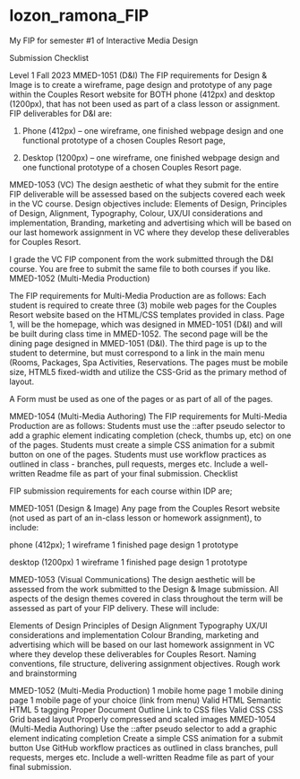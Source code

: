 # lozon_ramona_FIP
My FIP for semester #1 of Interactive Media Design

Submission Checklist

Level 1
Fall 2023
MMED-1051 (D&I)
The FIP requirements for Design & Image is to create a wireframe, page design and prototype of
any page within the Couples Resort website for BOTH phone (412px) and desktop (1200px), that
has not been used as part of a class lesson or assignment.
FIP deliverables for D&I are:

1. Phone (412px) – one wireframe, one finished webpage design and one functional prototype
of a chosen Couples Resort page,

2. Desktop (1200px) – one wireframe, one finished webpage design and one functional
prototype of a chosen Couples Resort page.

MMED-1053 (VC)
The design aesthetic of what they submit for the entire FIP deliverable will be assessed based on
the subjects covered each week in the VC course. Design objectives include: Elements of Design,
Principles of Design, Alignment, Typography, Colour, UX/UI considerations and implementation,
Branding, marketing and advertising which will be based on our last homework assignment in VC
where they develop these deliverables for Couples Resort.

I grade the VC FIP component from the work submitted through the D&I course. You are free to
submit the same file to both courses if you like.
MMED-1052 (Multi-Media Production)

The FIP requirements for Multi-Media Production are as follows:
Each student is required to create three (3) mobile web pages for the Couples Resort website based
on the HTML/CSS templates provided in class. Page 1, will be the homepage, which was designed
in MMED-1051 (D&I) and will be built during class time in MMED-1052. The second page will be the
dining page designed in MMED-1051 (D&I). The third page is up to the student to determine, but
must correspond to a link in the main menu (Rooms, Packages, Spa Activities, Reservations.
The pages must be mobile size, HTML5 fixed-width and utilize the CSS-Grid as the primary method
of layout.

A Form must be used as one of the pages or as part of all of the pages.

MMED-1054 (Multi-Media Authoring)
The FIP requirements for Multi-Media Production are as follows:
Students must use the ::after pseudo selector to add a graphic element indicating completion
(check, thumbs up, etc) on one of the pages.
Students must create a simple CSS animation for a submit button on one of the pages.
Students must use workflow practices as outlined in class - branches, pull requests, merges etc.
Include a well-written Readme file as part of your final submission.
Checklist

FIP submission requirements for each course within IDP are;

MMED-1051 (Design & Image)
Any page from the Couples Resort website (not used as part of an in-class lesson or homework
assignment), to include:

phone (412px);
1 wireframe
1 finished page design
1 prototype

desktop (1200px)
1 wireframe
1 finished page design
1 prototype

MMED-1053 (Visual Communications)
The design aesthetic will be assessed from the work submitted to the Design & Image submission.
All aspects of the design themes covered in class throughout the term will be assessed as part of
your FIP delivery. These will include:

Elements of Design
Principles of Design
Alignment
Typography
UX/UI considerations and implementation
Colour
Branding, marketing and advertising which will be based on our last homework assignment
in VC where they develop these deliverables for Couples Resort.
Naming conventions, file structure, delivering assignment objectives.
Rough work and brainstorming

MMED-1052 (Multi-Media Production)
1 mobile home page
1 mobile dining page
1 mobile page of your choice (link from menu)
Valid HTML
Semantic HTML 5 tagging
Proper Document Outline
Link to CSS files
Valid CSS
CSS Grid based layout
Properly compressed and scaled images
MMED-1054 (Multi-Media Authoring)
Use the ::after pseudo selector to add a graphic element indicating completion
Create a simple CSS animation for a submit button
Use GitHub workflow practices as outlined in class
branches, pull requests, merges etc.
Include a well-written Readme file as part of your final submission.
